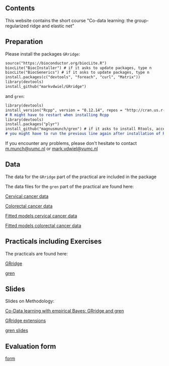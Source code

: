 ## Contents

This website contains the short course "Co-data learning: the group-regularized ridge and elastic net”

## Preparation

Please install the packages <code>GRridge</code>:

```markdown
source("https://bioconductor.org/biocLite.R")
biocLite("BiocInstaller") # if it asks to update packages, type n
biocLite("BiocGenerics") # if it asks to update packages, type n
install.packages(c("devtools", "foreach", "curl", "Matrix"))
library(devtools)
install_github("markvdwiel/GRridge")
```

and <code>gren</code>:

```markdown
library(devtools)
install_version("Rcpp", version = "0.12.14", repos = "http://cran.us.r-project.org")
# R might have to restart when installing Rcpp
library(devtools)
install.packages("plyr")
install_github("magnusmunch/gren") # if it asks to install Rtools, accept 
# you might have to run the previous line again after installation of Rtools
```

If you encounter any problems, please don't hesitate to contact m.munch@vumc.nl or mark.vdwiel@vumc.nl

## Data
The data for the <code>GRridge</code> part of the practical are included in the package

The data files for the <code>gren</code> part of the practical are found here:

[Cervical cancer data](https://github.com/magnusmunch/co-data_learning/raw/master/gren_data_mir_cervical.Rdata)

[Colorectal cancer data](https://github.com/magnusmunch/co-data_learning/raw/master/gren_data_mir_colon.Rdata)

[Fitted models cervical cancer data](https://github.com/magnusmunch/co-data_learning/raw/master/gren_models_mir_cervical.Rdata)

[Fitted models colorectal cancer data](https://github.com/magnusmunch/co-data_learning/raw/master/gren_models_mir_colon.Rdata)

## Practicals including Exercises

The practicals are found here:

[GRridge](https://rawgit.com/magnusmunch/co-data_learning/master/GRridgeCourse.pdf)

[gren](https://rawgit.com/magnusmunch/co-data_learning/master/gren_practical.html)

## Slides

Slides on Methodology:

[Co-Data learning with empirical Bayes: GRridge and gren](https://rawgit.com/magnusmunch/co-data_learning/master/EBprediction_VdWielMunch.pdf)

[GRridge extensions](https://rawgit.com/magnusmunch/co-data_learning/master/GRridgeExtensions.pdf)

[gren slides](https://rawgit.com/magnusmunch/co-data_learning/master/presentation.pdf)

## Evaluation form

[form](https://docs.google.com/forms/d/e/1FAIpQLSfXir-NPN1s4_vH3ctbxEYgh-pJPORJK9dm1cGC-TIC8p3h8A/viewform?c=0&w=1&usp=mail_form_link)

